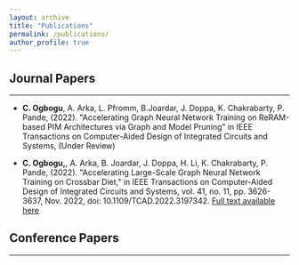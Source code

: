 ```yaml
---
layout: archive
title: "Publications"
permalink: /publications/
author_profile: true
---
```


## Journal Papers
___
* **C. Ogbogu**, A. Arka, L. Pfromm, B.Joardar, J. Doppa, K. Chakrabarty, P. Pande, (2022). "Accelerating Graph Neural Network Training on ReRAM-based PIM Architectures via Graph and Model Pruning" in IEEE Transactions on Computer-Aided Design of Integrated Circuits and Systems, (Under Review)

* **C. Ogbogu,**, A. Arka, B. Joardar, J. Doppa, H. Li,  K. Chakrabarty, P. Pande, (2022). "Accelerating Large-Scale Graph Neural Network Training on Crossbar Diet," in IEEE Transactions on Computer-Aided Design of Integrated Circuits and Systems, vol. 41, no. 11, pp. 3626-3637, Nov. 2022, doi: 10.1109/TCAD.2022.3197342. </i> [Full text available here](https://ieeexplore.ieee.org/document/9852763)

## Conference Papers
___

